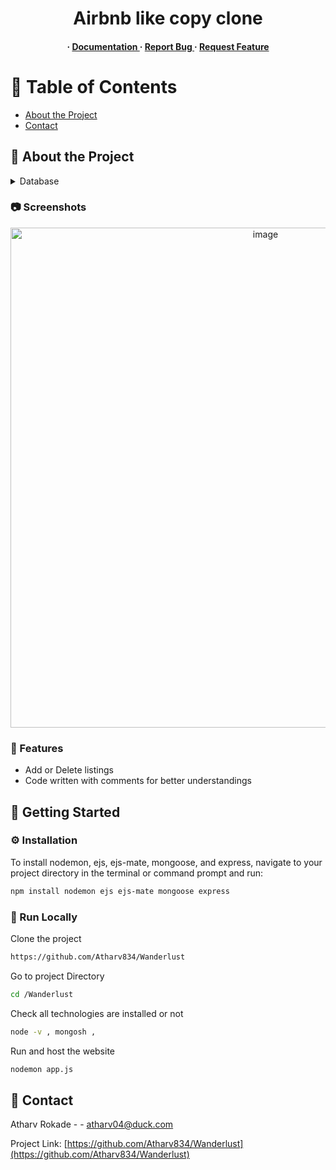 <div align='center'>

<h1>Airbnb like copy clone </h1>
<h4> <span> · </span> <a href="https://github.com/atharv834/Major project /blob/master/README.md"> Documentation </a> <span> · </span> <a href="https://github.com/atharv834/Wanderlust /issues"> Report Bug </a> <span> · </span> <a href="https://github.com/atharv834/Wanderlust /issues"> Request Feature </a> </h4>


</div>

# :notebook_with_decorative_cover: Table of Contents

- [About the Project](#star2-about-the-project)
- [Contact](#handshake-contact)


## :star2: About the Project
<details> <summary>Database</summary> <ul>
<li><a href="">Mongodb</a></li>
</ul> </details>

### :camera: Screenshots
<div align="center"> <a href="https://drive.google.com/drive/folders/1cqwSeqxIcLyK59AJ_o3gSYNOszWUiBtg?usp=sharing"><img src="[https://drive.google.com/drive/folders/1cqwSeqxIcLyK59AJ_o3gSYNOszWUiBtg?usp=sharing](https://images.pexels.com/photos/414781/pexels-photo-414781.jpeg?auto=compress&cs=tinysrgb&w=1260&h=750&dpr=1)" alt='image' width='800'/></a> </div>

### :dart: Features
- Add or Delete listings
- Code written with comments for better understandings 


## :toolbox: Getting Started

### :gear: Installation

To install nodemon, ejs, ejs-mate, mongoose, and express, navigate to your project directory in the terminal or command prompt and run:
```bash
npm install nodemon ejs ejs-mate mongoose express
```


### :running: Run Locally

Clone the project

```bash
https://github.com/Atharv834/Wanderlust
```
Go to project Directory
```bash
cd /Wanderlust
```
Check all technologies are installed or not
```bash
node -v , mongosh ,
```
Run and host the website
```bash
nodemon app.js
```


## :handshake: Contact

Atharv Rokade - - atharv04@duck.com

Project Link: [https://github.com/Atharv834/Wanderlust](https://github.com/Atharv834/Wanderlust)
